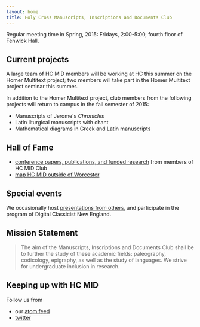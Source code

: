 ```yaml
---
layout: home
title: Holy Cross Manuscripts, Inscriptions and Documents Club
---
```



Regular meeting time in Spring, 2015:  Fridays, 2:00-5:00, fourth floor of Fenwick Hall.

## Current projects ##

A large team of HC MID members will be working at HC this summer on the Homer Multitext project; two members will take part in the Homer Multitext project seminar this summer.

In addition to the Homer Multitext project, club members from the following projects will return to campus in the fall semester of 2015:

- Manuscripts of Jerome's *Chronicles*
- Latin liturgical manuscripts with chant
- Mathematical diagrams in Greek and Latin manuscripts



## Hall of Fame ##

- [conference papers,  publications, and funded research](hof) from members of HC MID Club
- [map HC MID outside of Worcester](where)

## Special events ##


We occasionally host [presentations from others](hosted), and participate in the program of Digital Classicist New England.


## Mission Statement ##


>The aim of the Manuscripts, Inscriptions and Documents Club shall be to further the study of these academic fields: paleography, codicology, epigraphy, as well as the study of languages. We strive for undergraduate inclusion in research.


## Keeping up with HC MID ###

Follow us from

- our [atom feed](atom.xml)
- [twitter](https://twitter.com/hcmid)
